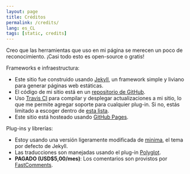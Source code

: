 ```yaml
---
layout: page
title: Créditos
permalink: /credits/
lang: es_CL
tags: [static, credits]
---
```


Creo que las herramientas que uso en mi página se merecen un poco de reconocimiento. ¡Casi todo esto es open-source o gratis!

Frameworks e infraestructura:
* Este sitio fue construido usando [Jekyll](https://jekyllrb.com/), un framework simple y liviano para generar páginas web estáticas.
* El código de mi sitio está en un [repositorio de GitHub](https://github.com/thebozzcl/thebozzcl.github.io).
* Uso [Travis CI](https://travis-ci.com/) para compilar y desplegar actualizaciones a mi sitio, lo que me permite agregar soporte para cualquier plug-in. Si no, estás limitado a escoger dentro de [esta lista](https://pages.github.com/versions/).
* Este sitio está hosteado usando [GitHub Pages](https://pages.github.com/).

Plug-ins y librerías:
* Estoy usando una versión ligeramente modificada de [minima](https://github.com/jekyll/minima), el tema por defecto de Jekyll.
* Las traducciones son manejadas usando el plug-in [Polyglot](https://github.com/untra/polyglot).
* **PAGADO (USD$5,00/mes)**: Los comentarios son provistos por [FastComments](https://fastcomments.com/).